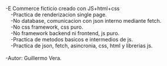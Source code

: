 -E Commerce ficticio creado con JS+html+css
  <br>&emsp;-Practica de renderizacion single page.
  <br>&emsp;-No database, comunicacion con json interno mediante fetch.
  <br>&emsp;-No css framework, css puro.
  <br>&emsp;-No framework backend ni frontend, js puro.
  <br>&emsp;-Practica de metodos basicos e intermedios de js.
  <br>&emsp;-Practica de json, fetch, asincronia, css, html y librerias js.
<br><br>
-Autor: Guillermo Vera.

